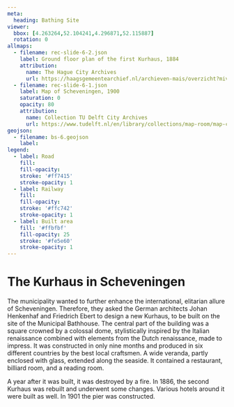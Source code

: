 ```yaml
---
meta:
  heading: Bathing Site
viewer:
  bbox: [4.263264,52.104241,4.296871,52.115887]
  rotation: 0
allmaps:
  - filename: rec-slide-6-2.json
    label: Ground floor plan of the first Kurhaus, 1884
    attribution:
      name: The Hague City Archives 
      url: https://haagsgemeentearchief.nl/archieven-mais/overzicht?mivast=59&mizig=210&miadt=59&miview=inv2&milang=nl&misort=last_mod%7C%7Casc&mizk_alle=kurhaus&micode=8086-01
  - filename: rec-slide-6-1.json
    label: Map of Scheveningen, 1900
    saturation: 0
    opacity: 80
    attribution:
      name: Collection TU Delft City Archives
      url: https://www.tudelft.nl/en/library/collections/map-room/map-collection/historical-maps/bonne-maps-1865-1930
geojson:
  - filename: bs-6.geojson
    label:
legend:
  - label: Road
    fill: 
    fill-opacity:
    stroke: '#ff7415'
    stroke-opacity: 1
  - label: Railway
    fill: 
    fill-opacity: 
    stroke: '#ffc742'
    stroke-opacity: 1
  - label: Built area
    fill: '#ffbfbf'
    fill-opacity: 25
    stroke: '#fe5e60'
    stroke-opacity: 1
---
```


# The Kurhaus in Scheveningen

The municipality wanted to further enhance the international, elitarian allure of Scheveningen. Therefore, they asked the German architects Johan Henkenhaf and Friedrich Ebert to design a new Kurhaus, to be built on the site of the Municipal Bathhouse. The central part of the building was a square crowned by a colossal dome, stylistically inspired by the Italian renaissance combined with elements from the Dutch renaissance, made to impress. It was constructed in only nine months and produced in six different countries by the best local craftsmen. A wide veranda, partly enclosed with glass, extended along the seaside. It contained a restaurant, billiard room, and a reading room. 

A year after it was built, it was destroyed by a fire. In 1886, the second Kurhaus was rebuilt and underwent some changes. Various hotels around it were built as well. In 1901 the pier was constructed.